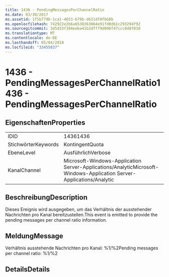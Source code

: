 ```yaml
---
title: 1436 - PendingMessagesPerChannelRatio
ms.date: 03/30/2017
ms.assetid: 1f5b779b-1ca1-4653-b79b-db31df8fbb8b
ms.openlocfilehash: 742922e2b6a6538363864e91fd0db1c293294f92
ms.sourcegitcommit: 3d5d33f384eeba41b2dff79d096f47ccc8d8f03d
ms.translationtype: MT
ms.contentlocale: de-DE
ms.lasthandoff: 05/04/2018
ms.locfileid: "33455837"
---
```

# <a name="1436---pendingmessagesperchannelratio"></a><span data-ttu-id="734c3-102">1436 - PendingMessagesPerChannelRatio</span><span class="sxs-lookup"><span data-stu-id="734c3-102">1436 - PendingMessagesPerChannelRatio</span></span>
## <a name="properties"></a><span data-ttu-id="734c3-103">Eigenschaften</span><span class="sxs-lookup"><span data-stu-id="734c3-103">Properties</span></span>  
  
|||  
|-|-|  
|<span data-ttu-id="734c3-104">ID</span><span class="sxs-lookup"><span data-stu-id="734c3-104">ID</span></span>|<span data-ttu-id="734c3-105">1436</span><span class="sxs-lookup"><span data-stu-id="734c3-105">1436</span></span>|  
|<span data-ttu-id="734c3-106">Stichwörter</span><span class="sxs-lookup"><span data-stu-id="734c3-106">Keywords</span></span>|<span data-ttu-id="734c3-107">Kontingent</span><span class="sxs-lookup"><span data-stu-id="734c3-107">Quota</span></span>|  
|<span data-ttu-id="734c3-108">Ebene</span><span class="sxs-lookup"><span data-stu-id="734c3-108">Level</span></span>|<span data-ttu-id="734c3-109">Ausführlich</span><span class="sxs-lookup"><span data-stu-id="734c3-109">Verbose</span></span>|  
|<span data-ttu-id="734c3-110">Kanal</span><span class="sxs-lookup"><span data-stu-id="734c3-110">Channel</span></span>|<span data-ttu-id="734c3-111">Microsoft-Windows-Application Server-Applications/Analytic</span><span class="sxs-lookup"><span data-stu-id="734c3-111">Microsoft-Windows-Application Server-Applications/Analytic</span></span>|  
  
## <a name="description"></a><span data-ttu-id="734c3-112">Beschreibung</span><span class="sxs-lookup"><span data-stu-id="734c3-112">Description</span></span>  
 <span data-ttu-id="734c3-113">Dieses Ereignis wird ausgegeben, um das Verhältnis der ausstehender Nachrichten pro Kanal bereitzustellen.</span><span class="sxs-lookup"><span data-stu-id="734c3-113">This event is emitted to provide the pending messages per channel ratio information.</span></span>  
  
## <a name="message"></a><span data-ttu-id="734c3-114">Meldung</span><span class="sxs-lookup"><span data-stu-id="734c3-114">Message</span></span>  
 <span data-ttu-id="734c3-115">Verhältnis ausstehende Nachrichten pro Kanal: %1/%2</span><span class="sxs-lookup"><span data-stu-id="734c3-115">Pending messages per channel ratio: %1/%2</span></span>  
  
## <a name="details"></a><span data-ttu-id="734c3-116">Details</span><span class="sxs-lookup"><span data-stu-id="734c3-116">Details</span></span>
